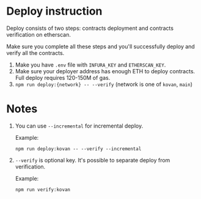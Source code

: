 # Deploy instruction

Deploy consists of two steps: contracts deployment and contracts verification on etherscan.

Make sure you complete all these steps and you'll successfully deploy and verify all the contracts.

1. Make you have `.env` file with `INFURA_KEY` and `ETHERSCAN_KEY`.
2. Make sure your deployer address has enough ETH to deploy contracts. Full deploy requires 120-150M of gas.
3. `npm run deploy:{network} -- --verify` (network is one of `kovan`, `main`)

# Notes

1. You can use `--incremental` for incremental deploy.

    Example:    
    ```
    npm run deploy:kovan -- --verify --incremental
    ```
2. `--verify` is optional key. It's possible to separate deploy from verification.

    Example:
    ```
    npm run verify:kovan
    ```
